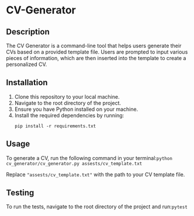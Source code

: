 # CV-Generator

## Description
The CV Generator is a command-line tool that helps users generate their CVs based on a provided template file. Users are prompted to input various pieces of information, which are then inserted into the template to create a personalized CV.

## Installation
1. Clone this repository to your local machine.
2. Navigate to the root directory of the project.
3. Ensure you have Python installed on your machine.
4. Install the required dependencies by running:
    ```
    pip install -r requirements.txt
    ```

## Usage
To generate a CV, run the following command in your terminal:```python cv_generator/cv_generator.py assests/cv_template.txt```

Replace `"assests/cv_template.txt"` with the path to your CV template file.

## Testing
To run the tests, navigate to the root directory of the project and run:```pytest```
